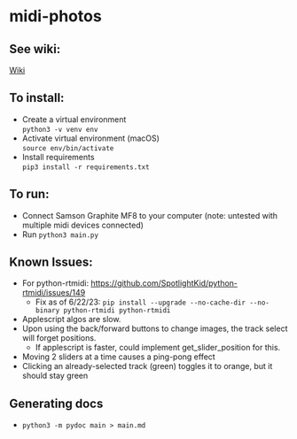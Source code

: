 # midi-photos

## See wiki:
[Wiki](https://github.com/iWebster28/midi-photos/wiki)

## To install:
- Create a virtual environment  
```python3 -v venv env```
- Activate virtual environment (macOS)  
```source env/bin/activate```
- Install requirements  
```pip3 install -r requirements.txt```

## To run:
- Connect Samson Graphite MF8 to your computer (note: untested with multiple midi devices connected)
- Run
```python3 main.py```

## Known Issues:
- For python-rtmidi: https://github.com/SpotlightKid/python-rtmidi/issues/149
  - Fix as of 6/22/23: ```pip install --upgrade --no-cache-dir --no-binary python-rtmidi python-rtmidi```
- Applescript algos are slow.
- Upon using the back/forward buttons to change images, the track select will forget positions. 
  - If applescript is faster, could implement get_slider_position for this.
- Moving 2 sliders at a time causes a ping-pong effect
- Clicking an already-selected track (green) toggles it to orange, but it should stay green


## Generating docs
- ```python3 -m pydoc main > main.md```